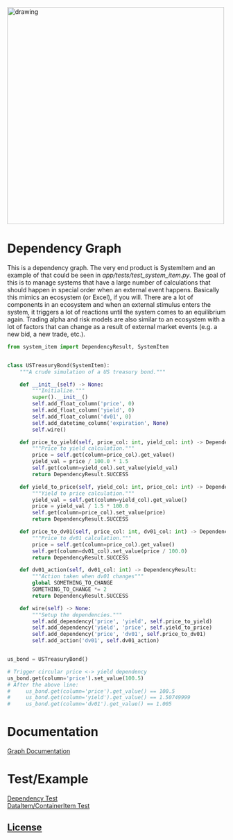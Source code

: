 <img src="dep_graph2.png" alt="drawing" width="500"/>

# Dependency Graph
This is a dependency graph. The very end product is SystemItem and an example of that could be seen in <I>app/tests/test_system_item.py</I>.
The goal of this is to manage systems that have a large number of calculations that should happen in special order when an external event happens. Basically this mimics an ecosystem (or Excel), if you will. There are a lot of components in an ecosystem and when an external stimulus enters the system, it triggers a lot of reactions until the system comes to an equilibrium again. Trading alpha and risk models are also similar to an ecosystem with a lot of factors that can change as a result of external market events (e.g. a new bid, a new trade, etc.).<BR>
    
```Python
from system_item import DependencyResult, SystemItem


class USTreasuryBond(SystemItem):
    """A crude simulation of a US treasury bond."""

    def __init__(self) -> None:
        """Initialize."""
        super().__init__()
        self.add_float_column('price', 0)
        self.add_float_column('yield', 0)
        self.add_float_column('dv01', 0)
        self.add_datetime_column('expiration', None)
        self.wire()

    def price_to_yield(self, price_col: int, yield_col: int) -> DependencyResult:
        """Price to yield calculation."""
        price = self.get(column=price_col).get_value()
        yield_val = price / 100.0 * 1.5
        self.get(column=yield_col).set_value(yield_val)
        return DependencyResult.SUCCESS

    def yield_to_price(self, yield_col: int, price_col: int) -> DependencyResult:
        """Yield to price calculation."""
        yield_val = self.get(column=yield_col).get_value()
        price = yield_val / 1.5 * 100.0
        self.get(column=price_col).set_value(price)
        return DependencyResult.SUCCESS

    def price_to_dv01(self, price_col: int, dv01_col: int) -> DependencyResult:
        """Price to dv01 calculation."""
        price = self.get(column=price_col).get_value()
        self.get(column=dv01_col).set_value(price / 100.0)
        return DependencyResult.SUCCESS

    def dv01_action(self, dv01_col: int) -> DependencyResult:
        """Action taken when dv01 changes"""
        global SOMETHING_TO_CHANGE
        SOMETHING_TO_CHANGE *= 2
        return DependencyResult.SUCCESS

    def wire(self) -> None:
        """Setup the dependencies."""
        self.add_dependency('price', 'yield', self.price_to_yield)
        self.add_dependency('yield', 'price', self.yield_to_price)
        self.add_dependency('price', 'dv01', self.price_to_dv01)
        self.add_action('dv01', self.dv01_action)


us_bond = USTreasuryBond()

# Trigger circular price <-> yield dependency
us_bond.get(column='price').set_value(100.5)
# After the above line:
#     us_bond.get(column='price').get_value() == 100.5
#     us_bond.get(column='yield').get_value() == 1.50749999
#     us_bond.get(column='dv01').get_value() == 1.005
```

# Documentation
[Graph Documentation](DepGraph.md)<BR>

# Test/Example
[Dependency Test](app/tests/test_system_item.py)<BR>
[DataItem/ContainerItem Test](app/tests/test_data_item.py)
    
## [License](LICENSE.md)

